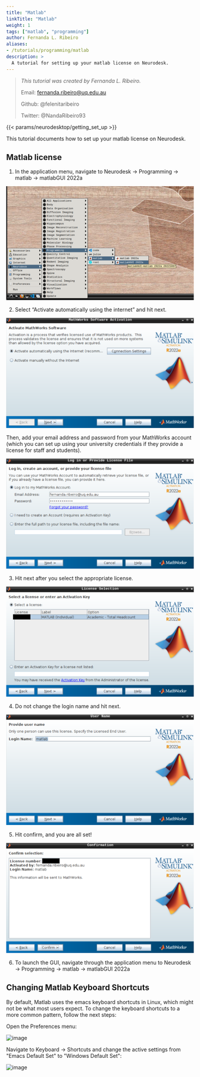 ```yaml
---
title: "Matlab"
linkTitle: "Matlab"
weight: 1
tags: ["matlab", "programming"]
author: Fernanda L. Ribeiro
aliases:
- /tutorials/programming/matlab
description: > 
  A tutorial for setting up your matlab license on Neurodesk.
---
```



> _This tutorial was created by Fernanda L. Ribeiro._ 
>
> Email: fernanda.ribeiro@uq.edu.au
>
> Github: @felenitaribeiro
>
> Twitter: @NandaRibeiro93
>
<!-- Fill in your personal details above so that we can credit the tutorial to you. Feel free to add any additional contact details i.e. website, or remove those that are irrelevant -->

<!-- Following line adds a link to getting set up with Neurodesk -->
{{< params/neurodesktop/getting_set_up >}}
<!-- -->

This tutorial documents how to set up your matlab license on Neurodesk. 

## Matlab license

1. In the application menu, navigate to Neurodesk → Programming → matlab → matlabGUI 2022a

![1_menu](/static/tutorials-examples/tutorials/programming/matlab/0_appmenu.png '1_menu')

2. Select “Activate automatically using the internet” and hit next. 

![2_matlabgui](/static/tutorials-examples/tutorials/programming/matlab/1_matlabgui.png '2_matlabgui')

Then, add your email address and password from your MathWorks account (which you can set up using your university credentials if they provide a license for staff and students).

![2_login](/static/tutorials-examples/tutorials/programming/matlab/2_login.png '2_login')

3. Hit next after you select the appropriate license.

![3_license](/static/tutorials-examples/tutorials/programming/matlab/3_license.png '3_license')

4. Do not change the login name and hit next.

![4_username](/static/tutorials-examples/tutorials/programming/matlab/4_username.png '4_username')

5. Hit confirm, and you are all set!

![5_confirm](/static/tutorials-examples/tutorials/programming/matlab/5_confirm.png '5_confirm')

6. To launch the GUI, navigate through the application menu to Neurodesk → Programming → matlab → matlabGUI 2022a

## Changing Matlab Keyboard Shortcuts
By default, Matlab uses the emacs keyboard shortcuts in Linux, which might not be what most users expect. To change the keyboard shortcuts to a more common pattern, follow the next steps:

Open the Preferences menu:

<img width="952" alt="image" src="https://github.com/NeuroDesk/neurodesk.github.io/assets/4021595/570c1ab4-2388-4f11-a8b4-939c5438a792">

Navigate to Keyboard -> Shortcuts and change the active settings from "Emacs Default Set" to "Windows Default Set":

<img width="656" alt="image" src="https://github.com/NeuroDesk/neurodesk.github.io/assets/4021595/59642792-2146-4ede-9bfa-90dffee7e85a">
